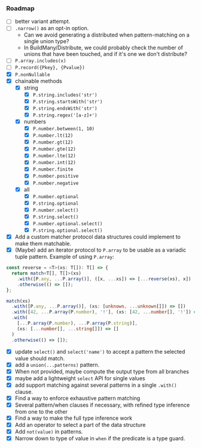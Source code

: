 ### Roadmap

- [ ] better variant attempt.
- [ ] `.narrow()` as an opt-in option.
  - Can we avoid generating a distributed when pattern-matching on a single union type?
  - In BuildMany/Distribute, we could probably check the number of unions that have been touched, and if it's one we don't distribute?
- [ ] `P.array.includes(x)`
- [ ] `P.record({Pkey}, {Pvalue})`
- [x] `P.nonNullable`
- [x] chainable methods
  - [x] string
    - [x] `P.string.includes('str')`
    - [x] `P.string.startsWith('str')`
    - [x] `P.string.endsWith('str')`
    - [x] `P.string.regex('[a-z]+')`
  - [x] numbers
    - [x] `P.number.between(1, 10)`
    - [x] `P.number.lt(12)`
    - [x] `P.number.gt(12)`
    - [x] `P.number.gte(12)`
    - [x] `P.number.lte(12)`
    - [x] `P.number.int(12)`
    - [x] `P.number.finite`
    - [x] `P.number.positive`
    - [x] `P.number.negative`
  - [x] all
    - [x] `P.number.optional`
    - [x] `P.string.optional`
    - [x] `P.number.select()`
    - [x] `P.string.select()`
    - [x] `P.number.optional.select()`
    - [x] `P.string.optional.select()`
- [x] Add a custom matcher protocol data structures could implement to make them matchable.
- [x] (Maybe) add an iterator protocol to `P.array` to be usable as a variadic tuple pattern. Example of using `P.array`:

```ts
const reverse = <T>(xs: T[]): T[] => {
  return match<T[], T[]>(xs)
    .with([P.any, ...P.array()], ([x, ...xs]) => [...reverse(xs), x])
    .otherwise(() => []);
};

match(xs)
  .with([P.any, ...P.array()], (xs: [unknown, ...unknown[]]) => [])
  .with([42, ...P.array(P.number), '!'], (xs: [42, ...number[], '!']) => [])
  .with(
    [...P.array(P.number), ...P.array(P.string)],
    (xs: [...number[], ...string[]]) => []
  )
  .otherwise(() => []);
```

- [x] update `select()` and `select('name')` to accept a pattern the selected value should match.
- [x] add a `union(...patterns)` pattern.
- [x] When not provided, maybe compute the output type from all branches
- [x] maybe add a lightweight `select` API for single values
- [x] add support matching against several patterns in a single `.with()` clause.
- [x] Find a way to enforce exhaustive pattern matching
- [x] Several pattern/when clauses if necessary, with refined type inference from one to the other
- [x] Find a way to make the full type inference work
- [x] Add an operator to select a part of the data structure
- [x] Add `not(value)` in patterns.
- [x] Narrow down to type of value in `when` if the predicate is a type guard.
